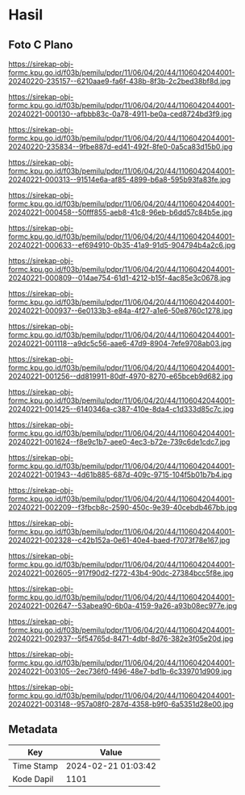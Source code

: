 # Hasil

## Foto C Plano

https://sirekap-obj-formc.kpu.go.id/f03b/pemilu/pdpr/11/06/04/20/44/1106042044001-20240220-235157--6210aae9-fa6f-438b-8f3b-2c2bed38bf8d.jpg

https://sirekap-obj-formc.kpu.go.id/f03b/pemilu/pdpr/11/06/04/20/44/1106042044001-20240221-000130--afbbb83c-0a78-4911-be0a-ced8724bd3f9.jpg

https://sirekap-obj-formc.kpu.go.id/f03b/pemilu/pdpr/11/06/04/20/44/1106042044001-20240220-235834--9fbe887d-ed41-492f-8fe0-0a5ca83d15b0.jpg

https://sirekap-obj-formc.kpu.go.id/f03b/pemilu/pdpr/11/06/04/20/44/1106042044001-20240221-000313--91514e6a-af85-4899-b6a8-595b93fa83fe.jpg

https://sirekap-obj-formc.kpu.go.id/f03b/pemilu/pdpr/11/06/04/20/44/1106042044001-20240221-000458--50fff855-aeb8-41c8-96eb-b6dd57c84b5e.jpg

https://sirekap-obj-formc.kpu.go.id/f03b/pemilu/pdpr/11/06/04/20/44/1106042044001-20240221-000633--ef694910-0b35-41a9-91d5-904794b4a2c6.jpg

https://sirekap-obj-formc.kpu.go.id/f03b/pemilu/pdpr/11/06/04/20/44/1106042044001-20240221-000809--014ae754-61d1-4212-b15f-4ac85e3c0678.jpg

https://sirekap-obj-formc.kpu.go.id/f03b/pemilu/pdpr/11/06/04/20/44/1106042044001-20240221-000937--6e0133b3-e84a-4f27-a1e6-50e8760c1278.jpg

https://sirekap-obj-formc.kpu.go.id/f03b/pemilu/pdpr/11/06/04/20/44/1106042044001-20240221-001118--a9dc5c56-aae6-47d9-8904-7efe9708ab03.jpg

https://sirekap-obj-formc.kpu.go.id/f03b/pemilu/pdpr/11/06/04/20/44/1106042044001-20240221-001256--dd819911-80df-4970-8270-e65bceb9d682.jpg

https://sirekap-obj-formc.kpu.go.id/f03b/pemilu/pdpr/11/06/04/20/44/1106042044001-20240221-001425--6140346a-c387-410e-8da4-c1d333d85c7c.jpg

https://sirekap-obj-formc.kpu.go.id/f03b/pemilu/pdpr/11/06/04/20/44/1106042044001-20240221-001624--f8e9c1b7-aee0-4ec3-b72e-739c6de1cdc7.jpg

https://sirekap-obj-formc.kpu.go.id/f03b/pemilu/pdpr/11/06/04/20/44/1106042044001-20240221-001943--4d61b885-687d-409c-9715-104f5b01b7b4.jpg

https://sirekap-obj-formc.kpu.go.id/f03b/pemilu/pdpr/11/06/04/20/44/1106042044001-20240221-002209--f3fbcb8c-2590-450c-9e39-40cebdb467bb.jpg

https://sirekap-obj-formc.kpu.go.id/f03b/pemilu/pdpr/11/06/04/20/44/1106042044001-20240221-002328--c42b152a-0e61-40e4-baed-f7073f78e167.jpg

https://sirekap-obj-formc.kpu.go.id/f03b/pemilu/pdpr/11/06/04/20/44/1106042044001-20240221-002605--917f90d2-f272-43b4-90dc-27384bcc5f8e.jpg

https://sirekap-obj-formc.kpu.go.id/f03b/pemilu/pdpr/11/06/04/20/44/1106042044001-20240221-002647--53abea90-6b0a-4159-9a26-a93b08ec977e.jpg

https://sirekap-obj-formc.kpu.go.id/f03b/pemilu/pdpr/11/06/04/20/44/1106042044001-20240221-002937--5f54765d-8471-4dbf-8d76-382e3f05e20d.jpg

https://sirekap-obj-formc.kpu.go.id/f03b/pemilu/pdpr/11/06/04/20/44/1106042044001-20240221-003105--2ec736f0-f496-48e7-bd1b-6c339701d909.jpg

https://sirekap-obj-formc.kpu.go.id/f03b/pemilu/pdpr/11/06/04/20/44/1106042044001-20240221-003148--957a08f0-287d-4358-b9f0-6a5351d28e00.jpg


## Metadata

| Key        | Value               |
| ---------- | ------------------- |
| Time Stamp | 2024-02-21 01:03:42 |
| Kode Dapil | 1101                |



